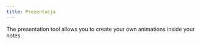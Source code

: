 ```yaml
---
title: Prezentacja
---
```


The presentation tool allows you to create your own animations inside your notes.
